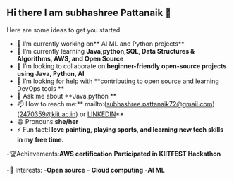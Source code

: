 ## Hi there I am subhashree Pattanaik 👋

Here are some ideas to get you started:

- 🔭 I’m currently working on** AI ML and Python projects**
- 🌱 I’m currently learning **Java,python,SQL, Data Structures & Algorithms, AWS, and Open Source**
- 👯 I’m looking to collaborate on **beginner-friendly open-source projects using Java, Python, AI**
- 🤔 I’m looking for help with **contributing to open source and learning DevOps tools **
- 💬 Ask me about **Java,python **
- 📫 How to reach me:** mailto:(subhashree.pattanaik72@gmail.com)(2470359@kiit.ac.in) or [LINKEDIN](http://www.linkedin.com/in/subhashree-pattanaik-3290091b9)**
- 😄 Pronouns:**she/her**
- ⚡ Fun fact:**I love painting, playing sports, and learning new tech skills in my free time.**

-🏆Achievements:**AWS certification**
                 **Participated in KIITFEST Hackathon**

 -🎯 Interests: -**Open source**
                 - **Cloud computing**
                 -**AI ML**

